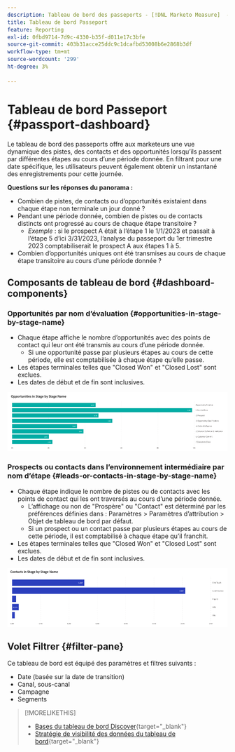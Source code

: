 ```yaml
---
description: Tableau de bord des passeports - [!DNL Marketo Measure]  - Produit
title: Tableau de bord Passeport
feature: Reporting
exl-id: 0fbd9714-7d9c-4330-b35f-d011e17c3bfe
source-git-commit: 403b31acce25ddc9c1dcafbd53008b6e2868b3df
workflow-type: tm+mt
source-wordcount: '299'
ht-degree: 3%

---
```


# Tableau de bord Passeport {#passport-dashboard}

Le tableau de bord des passeports offre aux marketeurs une vue dynamique des pistes, des contacts et des opportunités lorsqu’ils passent par différentes étapes au cours d’une période donnée. En filtrant pour une date spécifique, les utilisateurs peuvent également obtenir un instantané des enregistrements pour cette journée.

**Questions sur les réponses du panorama :**

* Combien de pistes, de contacts ou d’opportunités existaient dans chaque étape non terminale un jour donné ?
* Pendant une période donnée, combien de pistes ou de contacts distincts ont progressé au cours de chaque étape transitoire ?
   * _Exemple_ : si le prospect A était à l’étape 1 le 1/1/2023 et passait à l’étape 5 d’ici 3/31/2023, l’analyse du passeport du 1er trimestre 2023 comptabiliserait le prospect A aux étapes 1 à 5.
* Combien d’opportunités uniques ont été transmises au cours de chaque étape transitoire au cours d’une période donnée ?

## Composants de tableau de bord {#dashboard-components}

### Opportunités par nom d’évaluation {#opportunities-in-stage-by-stage-name}

* Chaque étape affiche le nombre d’opportunités avec des points de contact qui leur ont été transmis au cours d’une période donnée.
   * Si une opportunité passe par plusieurs étapes au cours de cette période, elle est comptabilisée à chaque étape qu’elle passe.
* Les étapes terminales telles que &quot;Closed Won&quot; et &quot;Closed Lost&quot; sont exclues.
* Les dates de début et de fin sont inclusives.

![](assets/passport-dashboard-1.png)

### Prospects ou contacts dans l’environnement intermédiaire par nom d’étape {#leads-or-contacts-in-stage-by-stage-name}

* Chaque étape indique le nombre de pistes ou de contacts avec les points de contact qui les ont traversés au cours d’une période donnée.
   * L’affichage ou non de &quot;Prospère&quot; ou &quot;Contact&quot; est déterminé par les préférences définies dans : Paramètres > Paramètres d’attribution > Objet de tableau de bord par défaut.
   * Si un prospect ou un contact passe par plusieurs étapes au cours de cette période, il est comptabilisé à chaque étape qu’il franchit.
* Les étapes terminales telles que &quot;Closed Won&quot; et &quot;Closed Lost&quot; sont exclues.
* Les dates de début et de fin sont inclusives.

![](assets/passport-dashboard-2.png)

## Volet Filtrer {#filter-pane}

Ce tableau de bord est équipé des paramètres et filtres suivants :

* Date (basée sur la date de transition)
* Canal, sous-canal
* Campagne
* Segments

>[!MORELIKETHIS]
>
>* [Bases du tableau de bord Discover](/help/marketo-measure-discover-ui/dashboards/discover-dashboard-basics.md){target="_blank"}
>* [Stratégie de visibilité des données du tableau de bord](/help/marketo-measure-discover-ui/dashboards/dashboard-data-visibility-policy.md){target="_blank"}
